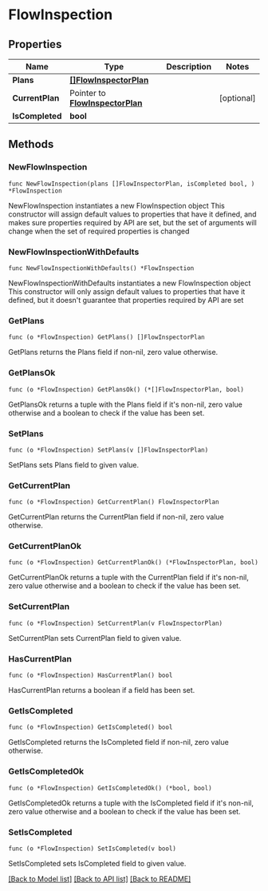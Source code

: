 # FlowInspection

## Properties

Name | Type | Description | Notes
------------ | ------------- | ------------- | -------------
**Plans** | [**[]FlowInspectorPlan**](FlowInspectorPlan.md) |  | 
**CurrentPlan** | Pointer to [**FlowInspectorPlan**](FlowInspectorPlan.md) |  | [optional] 
**IsCompleted** | **bool** |  | 

## Methods

### NewFlowInspection

`func NewFlowInspection(plans []FlowInspectorPlan, isCompleted bool, ) *FlowInspection`

NewFlowInspection instantiates a new FlowInspection object
This constructor will assign default values to properties that have it defined,
and makes sure properties required by API are set, but the set of arguments
will change when the set of required properties is changed

### NewFlowInspectionWithDefaults

`func NewFlowInspectionWithDefaults() *FlowInspection`

NewFlowInspectionWithDefaults instantiates a new FlowInspection object
This constructor will only assign default values to properties that have it defined,
but it doesn't guarantee that properties required by API are set

### GetPlans

`func (o *FlowInspection) GetPlans() []FlowInspectorPlan`

GetPlans returns the Plans field if non-nil, zero value otherwise.

### GetPlansOk

`func (o *FlowInspection) GetPlansOk() (*[]FlowInspectorPlan, bool)`

GetPlansOk returns a tuple with the Plans field if it's non-nil, zero value otherwise
and a boolean to check if the value has been set.

### SetPlans

`func (o *FlowInspection) SetPlans(v []FlowInspectorPlan)`

SetPlans sets Plans field to given value.


### GetCurrentPlan

`func (o *FlowInspection) GetCurrentPlan() FlowInspectorPlan`

GetCurrentPlan returns the CurrentPlan field if non-nil, zero value otherwise.

### GetCurrentPlanOk

`func (o *FlowInspection) GetCurrentPlanOk() (*FlowInspectorPlan, bool)`

GetCurrentPlanOk returns a tuple with the CurrentPlan field if it's non-nil, zero value otherwise
and a boolean to check if the value has been set.

### SetCurrentPlan

`func (o *FlowInspection) SetCurrentPlan(v FlowInspectorPlan)`

SetCurrentPlan sets CurrentPlan field to given value.

### HasCurrentPlan

`func (o *FlowInspection) HasCurrentPlan() bool`

HasCurrentPlan returns a boolean if a field has been set.

### GetIsCompleted

`func (o *FlowInspection) GetIsCompleted() bool`

GetIsCompleted returns the IsCompleted field if non-nil, zero value otherwise.

### GetIsCompletedOk

`func (o *FlowInspection) GetIsCompletedOk() (*bool, bool)`

GetIsCompletedOk returns a tuple with the IsCompleted field if it's non-nil, zero value otherwise
and a boolean to check if the value has been set.

### SetIsCompleted

`func (o *FlowInspection) SetIsCompleted(v bool)`

SetIsCompleted sets IsCompleted field to given value.



[[Back to Model list]](../README.md#documentation-for-models) [[Back to API list]](../README.md#documentation-for-api-endpoints) [[Back to README]](../README.md)


